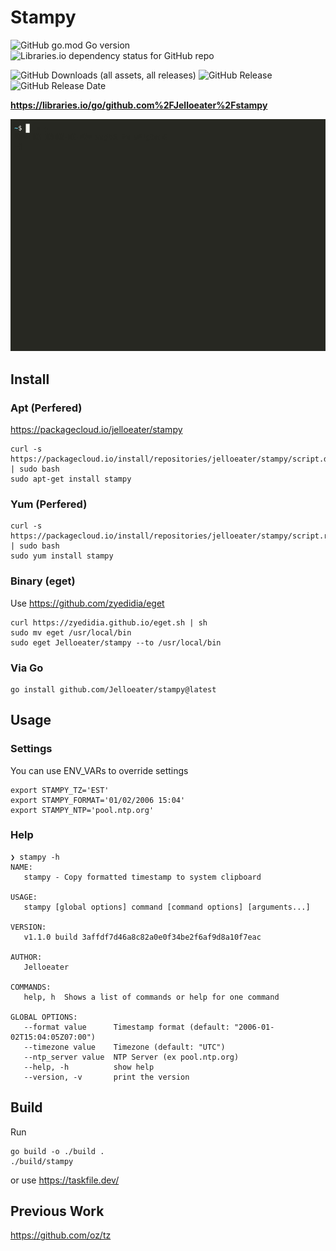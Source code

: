 # Stampy

![GitHub go.mod Go version](https://img.shields.io/github/go-mod/go-version/jelloeater/stampy)
![Libraries.io dependency status for GitHub repo](https://img.shields.io/librariesio/github/jelloeater/stampy)

![GitHub Downloads (all assets, all releases)](https://img.shields.io/github/downloads/jelloeater/stampy/total) ![GitHub Release](https://img.shields.io/github/v/release/jelloeater/stampy) ![GitHub Release Date](https://img.shields.io/github/release-date/jelloeater/stampy)

**<https://libraries.io/go/github.com%2FJelloeater%2Fstampy>**

![Stampy](stampy.gif)

## Install

### Apt (Perfered)

https://packagecloud.io/jelloeater/stampy

```shell
curl -s https://packagecloud.io/install/repositories/jelloeater/stampy/script.deb.sh | sudo bash
sudo apt-get install stampy
```

### Yum (Perfered)

```shell
curl -s https://packagecloud.io/install/repositories/jelloeater/stampy/script.rpm.sh | sudo bash
sudo yum install stampy
```

### Binary (eget)

Use <https://github.com/zyedidia/eget>

```shell
curl https://zyedidia.github.io/eget.sh | sh
sudo mv eget /usr/local/bin
sudo eget Jelloeater/stampy --to /usr/local/bin
```

### Via Go

```shell
go install github.com/Jelloeater/stampy@latest
```

## Usage

### Settings

You can use ENV_VARs to override settings

```shell
export STAMPY_TZ='EST'
export STAMPY_FORMAT='01/02/2006 15:04'
export STAMPY_NTP='pool.ntp.org'
```

### Help

```shell
❯ stampy -h
NAME:
   stampy - Copy formatted timestamp to system clipboard

USAGE:
   stampy [global options] command [command options] [arguments...]

VERSION:
   v1.1.0 build 3affdf7d46a8c82a0e0f34be2f6af9d8a10f7eac

AUTHOR:
   Jelloeater

COMMANDS:
   help, h  Shows a list of commands or help for one command

GLOBAL OPTIONS:
   --format value      Timestamp format (default: "2006-01-02T15:04:05Z07:00")
   --timezone value    Timezone (default: "UTC")
   --ntp_server value  NTP Server (ex pool.ntp.org)
   --help, -h          show help
   --version, -v       print the version
```

## Build

Run

```shell
go build -o ./build .
./build/stampy
```

or use <https://taskfile.dev/>

## Previous Work

<https://github.com/oz/tz>
